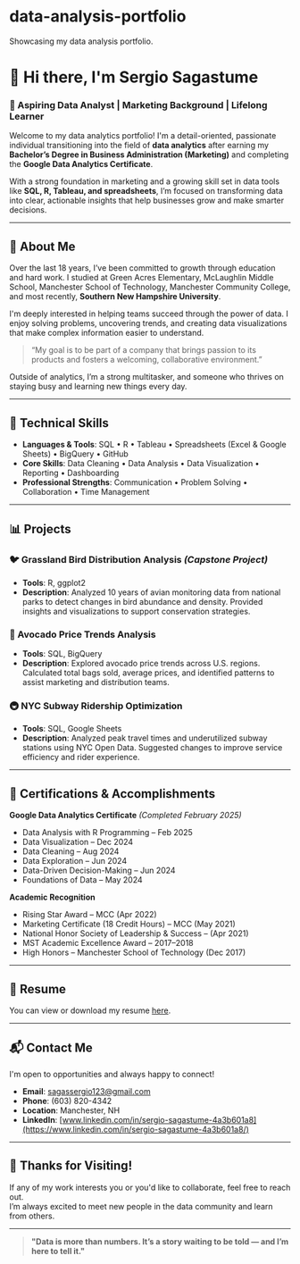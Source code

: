 # data-analysis-portfolio
Showcasing my data analysis portfolio.

# 👋 Hi there, I'm Sergio Sagastume

### 🎯 Aspiring Data Analyst | Marketing Background | Lifelong Learner

Welcome to my data analytics portfolio! I'm a detail-oriented, passionate individual transitioning into the field of **data analytics** after earning my **Bachelor’s Degree in Business Administration (Marketing)** and completing the **Google Data Analytics Certificate**.

With a strong foundation in marketing and a growing skill set in data tools like **SQL, R, Tableau, and spreadsheets**, I’m focused on transforming data into clear, actionable insights that help businesses grow and make smarter decisions.

---

## 📌 About Me

Over the last 18 years, I’ve been committed to growth through education and hard work. I studied at Green Acres Elementary, McLaughlin Middle School, Manchester School of Technology, Manchester Community College, and most recently, **Southern New Hampshire University**.

I'm deeply interested in helping teams succeed through the power of data. I enjoy solving problems, uncovering trends, and creating data visualizations that make complex information easier to understand.

> “My goal is to be part of a company that brings passion to its products and fosters a welcoming, collaborative environment.”

Outside of analytics, I’m a strong multitasker, and someone who thrives on staying busy and learning new things every day.

---

## 🧰 Technical Skills

- **Languages & Tools**: SQL • R • Tableau • Spreadsheets (Excel & Google Sheets) • BigQuery • GitHub
- **Core Skills**: Data Cleaning • Data Analysis • Data Visualization • Reporting • Dashboarding
- **Professional Strengths**: Communication • Problem Solving • Collaboration • Time Management

---

## 📊 Projects

### 🐦 Grassland Bird Distribution Analysis *(Capstone Project)*
- **Tools**: R, ggplot2
- **Description**: Analyzed 10 years of avian monitoring data from national parks to detect changes in bird abundance and density. Provided insights and visualizations to support conservation strategies.

### 🥑 Avocado Price Trends Analysis
- **Tools**: SQL, BigQuery
- **Description**: Explored avocado price trends across U.S. regions. Calculated total bags sold, average prices, and identified patterns to assist marketing and distribution teams.

### 🚇 NYC Subway Ridership Optimization
- **Tools**: SQL, Google Sheets
- **Description**: Analyzed peak travel times and underutilized subway stations using NYC Open Data. Suggested changes to improve service efficiency and rider experience.

---

## 🏅 Certifications & Accomplishments

**Google Data Analytics Certificate** *(Completed February 2025)*  
- Data Analysis with R Programming – Feb 2025  
- Data Visualization – Dec 2024  
- Data Cleaning – Aug 2024  
- Data Exploration – Jun 2024  
- Data-Driven Decision-Making – Jun 2024  
- Foundations of Data – May 2024  

**Academic Recognition**
- Rising Star Award – MCC (Apr 2022)  
- Marketing Certificate (18 Credit Hours) – MCC (May 2021)  
- National Honor Society of Leadership & Success – (Apr 2021)  
- MST Academic Excellence Award – 2017–2018  
- High Honors – Manchester School of Technology (Dec 2017)  

---

## 📄 Resume

You can view or download my resume [here](https://docs.google.com/document/d/1HKx5z9I77qYCxZ4SbilttTxx8FMYsEX-2QNWILQnzDM/edit?usp=sharing).

---

## 📬 Contact Me

I'm open to opportunities and always happy to connect!

- **Email**: [sagassergio123@gmail.com](mailto:sagassergio123@gmail.com)  
- **Phone**: (603) 820-4342  
- **Location**: Manchester, NH  
- **LinkedIn**: [www.linkedin.com/in/sergio-sagastume-4a3b601a8](https://www.linkedin.com/in/sergio-sagastume-4a3b601a8/)

---

## 🙌 Thanks for Visiting!

If any of my work interests you or you'd like to collaborate, feel free to reach out.  
I’m always excited to meet new people in the data community and learn from others.

---

> **"Data is more than numbers. It’s a story waiting to be told — and I’m here to tell it."**
